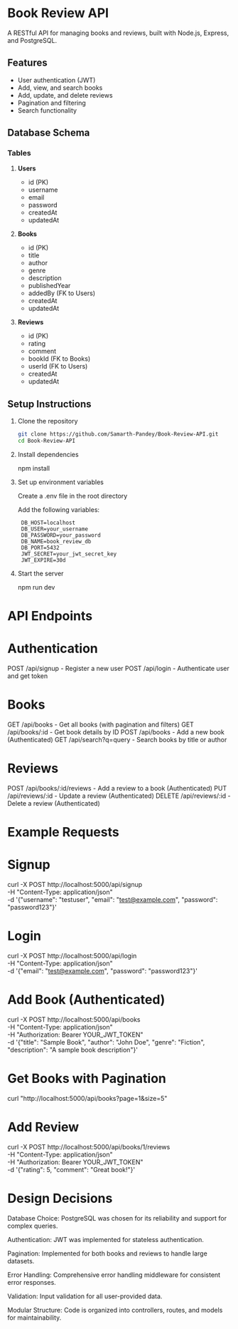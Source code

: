# Book Review API

A RESTful API for managing books and reviews, built with Node.js, Express, and PostgreSQL.

## Features

- User authentication (JWT)
- Add, view, and search books
- Add, update, and delete reviews
- Pagination and filtering
- Search functionality

## Database Schema

### Tables

1. **Users**
   - id (PK)
   - username
   - email
   - password
   - createdAt
   - updatedAt

2. **Books**
   - id (PK)
   - title
   - author
   - genre
   - description
   - publishedYear
   - addedBy (FK to Users)
   - createdAt
   - updatedAt

3. **Reviews**
   - id (PK)
   - rating
   - comment
   - bookId (FK to Books)
   - userId (FK to Users)
   - createdAt
   - updatedAt

## Setup Instructions

1. Clone the repository
   ```bash
   git clone https://github.com/Samarth-Pandey/Book-Review-API.git
   cd Book-Review-API

2. Install dependencies

    npm install

3. Set up environment variables

    Create a .env file in the root directory

    Add the following variables:

        DB_HOST=localhost
        DB_USER=your_username
        DB_PASSWORD=your_password
        DB_NAME=book_review_db
        DB_PORT=5432
        JWT_SECRET=your_jwt_secret_key
        JWT_EXPIRE=30d

4. Start the server

    npm run dev


# API Endpoints

# Authentication

POST /api/signup - Register a new user
POST /api/login - Authenticate user and get token

# Books

GET /api/books - Get all books (with pagination and filters)
GET /api/books/:id - Get book details by ID
POST /api/books - Add a new book (Authenticated)
GET /api/search?q=query - Search books by title or author

# Reviews

POST /api/books/:id/reviews - Add a review to a book (Authenticated)
PUT /api/reviews/:id - Update a review (Authenticated)
DELETE /api/reviews/:id - Delete a review (Authenticated)

# Example Requests

# Signup

curl -X POST http://localhost:5000/api/signup \
  -H "Content-Type: application/json" \
  -d '{"username": "testuser", "email": "test@example.com", "password": "password123"}'

# Login

curl -X POST http://localhost:5000/api/login \
  -H "Content-Type: application/json" \
  -d '{"email": "test@example.com", "password": "password123"}'

# Add Book (Authenticated)

curl -X POST http://localhost:5000/api/books \
  -H "Content-Type: application/json" \
  -H "Authorization: Bearer YOUR_JWT_TOKEN" \
  -d '{"title": "Sample Book", "author": "John Doe", "genre": "Fiction", "description": "A sample book description"}'

# Get Books with Pagination

curl "http://localhost:5000/api/books?page=1&size=5"

# Add Review

curl -X POST http://localhost:5000/api/books/1/reviews \
  -H "Content-Type: application/json" \
  -H "Authorization: Bearer YOUR_JWT_TOKEN" \
  -d '{"rating": 5, "comment": "Great book!"}'


# Design Decisions

Database Choice: PostgreSQL was chosen for its reliability and support for complex queries.

Authentication: JWT was implemented for stateless authentication.

Pagination: Implemented for both books and reviews to handle large datasets.

Error Handling: Comprehensive error handling middleware for consistent error responses.

Validation: Input validation for all user-provided data.

Modular Structure: Code is organized into controllers, routes, and models for maintainability.